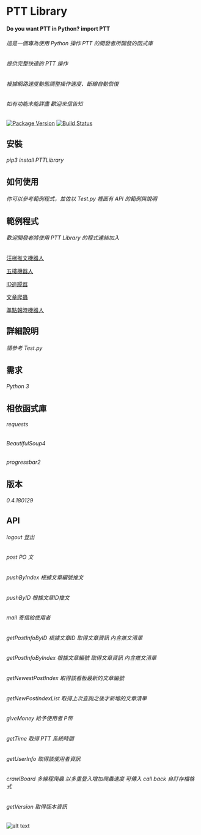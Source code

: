 # PTT Library

#### Do you want PTT in Python? import PTT

###### 這是一個專為使用 Python 操作 PTT 的開發者所開發的函式庫
###### 提供完整快速的 PTT 操作
###### 根據網路速度動態調整操作速度、斷線自動恢復
###### 如有功能未能詳盡 歡迎來信告知

[![Package Version](https://img.shields.io/pypi/v/PTTLibrary.svg)](https://pypi.python.org/pypi/PTTLibrary)
[![Build Status](https://travis-ci.org/Truth0906/PTTLibrary.svg?branch=master)](https://travis-ci.org/Truth0906/PTTLibrary)

安裝
-------------------
###### pip3 install PTTLibrary

如何使用
-------------------
###### 你可以參考範例程式，並佐以 Test.py 裡面有 API 的範例與說明

範例程式
-------------------
###### 歡迎開發者將使用 PTT Library 的程式連結加入
[汪梯推文機器人](https://github.com/Truth0906/WantedPushCrawler)

[五樓機器人](https://github.com/Truth0906/5FloorBot)

[ID追蹤器](https://github.com/mi99202006/IDTracker)

[文章爬蟲](https://github.com/Truth0906/PostCrawler)

[準點報時機器人](https://github.com/Truth0906/ReportTimeBot)

詳細說明
-------------------
###### 請參考 Test.py

需求
-------------------
###### Python 3

相依函式庫
-------------------
###### requests
###### BeautifulSoup4
###### progressbar2

版本
-------------------
###### 0.4.180129

API
-------------------
###### logout 登出
###### post PO 文
###### pushByIndex 根據文章編號推文
###### pushByID 根據文章ID推文
###### mail 寄信給使用者
###### getPostInfoByID 根據文章ID 取得文章資訊 內含推文清單
###### getPostInfoByIndex 根據文章編號 取得文章資訊 內含推文清單
###### getNewestPostIndex 取得該看板最新的文章編號
###### getNewPostIndexList 取得上次查詢之後才新增的文章清單
###### giveMoney 給予使用者 P幣
###### getTime 取得 PTT 系統時間
###### getUserInfo 取得該使用者資訊
###### crawlBoard 多線程爬蟲 以多重登入增加爬蟲速度 可傳入 call back 自訂存檔格式
###### getVersion 取得版本資訊

![alt text](http://i.imgur.com/nkyH9fG.png)
